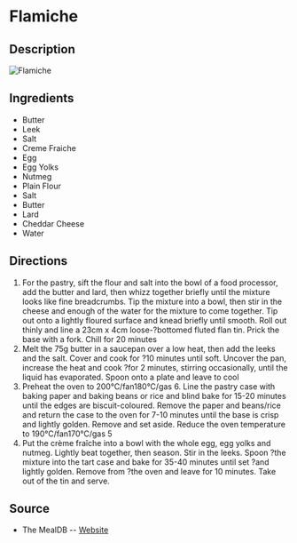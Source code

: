 # Flamiche

## Description
![Flamiche](https://www.themealdb.com/images/media/meals/wssvvs1511785879.jpg "Flamiche")

## Ingredients
- Butter
- Leek
- Salt
- Creme Fraiche
- Egg
- Egg Yolks
- Nutmeg
- Plain Flour
- Salt
- Butter
- Lard
- Cheddar Cheese
- Water

## Directions
1. For the pastry, sift the flour and salt into the bowl of a food processor, add the butter and lard, then whizz together briefly until the mixture looks like fine breadcrumbs. Tip the mixture into a bowl, then stir in the cheese and enough of the water for the mixture to come together. Tip out onto a lightly floured surface and knead briefly until smooth. Roll out thinly and line a 23cm x 4cm loose-?bottomed fluted flan tin. Prick the base with a fork. Chill for 20 minutes
2. Melt the 75g butter in a saucepan over a low heat, then add the leeks and the salt. Cover and cook for ?10 minutes until soft. Uncover the pan, increase the heat and cook ?for 2 minutes, stirring occasionally, until the liquid has evaporated. Spoon onto a plate and leave to cool
3. Preheat the oven to 200°C/fan180°C/gas 6. Line the pastry case with baking paper and baking beans or rice and blind bake for 15-20 minutes until the edges are biscuit-coloured. Remove the paper and beans/rice and return the case to the oven for 7-10 minutes until the base is crisp and lightly golden. Remove and set aside. Reduce the oven temperature to 190°C/fan170°C/gas 5
4. Put the crème fraîche into a bowl with the whole egg, egg yolks and nutmeg. Lightly beat together, then season. Stir in the leeks. Spoon ?the mixture into the tart case and bake for 35-40 minutes until set ?and lightly golden. Remove from ?the oven and leave for 10 minutes. Take out of the tin and serve.

## Source

- The MealDB -- [Website](https://themealdb.com)
